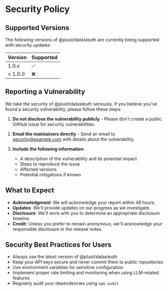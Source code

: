 # Security Policy

## Supported Versions

The following versions of @plust/datasleuth are currently being supported with
security updates:

| Version | Supported          |
| ------- | ------------------ |
| 1.0.x   | :white_check_mark: |
| < 1.0.0 | :x:                |

## Reporting a Vulnerability

We take the security of @plust/datasleuth seriously. If you believe you've found
a security vulnerability, please follow these steps:

1. **Do not disclose the vulnerability publicly** - Please don't create a public
   GitHub issue for security vulnerabilities.

2. **Email the maintainers directly** - Send an email to security@example.com
   with details about the vulnerability.

3. **Include the following information**:
   - A description of the vulnerability and its potential impact
   - Steps to reproduce the issue
   - Affected versions
   - Potential mitigations if known

## What to Expect

- **Acknowledgment**: We will acknowledge your report within 48 hours.
- **Updates**: We'll provide updates on our progress as we investigate.
- **Disclosure**: We'll work with you to determine an appropriate disclosure
  timeline.
- **Credit**: Unless you prefer to remain anonymous, we'll acknowledge your
  responsible disclosure in the release notes.

## Security Best Practices for Users

- Always use the latest version of @plust/datasleuth
- Keep your API keys secure and never commit them to public repositories
- Use environment variables for sensitive configuration
- Implement proper rate limiting and monitoring when using LLM-related features
- Regularly audit your dependencies using `npm audit`
